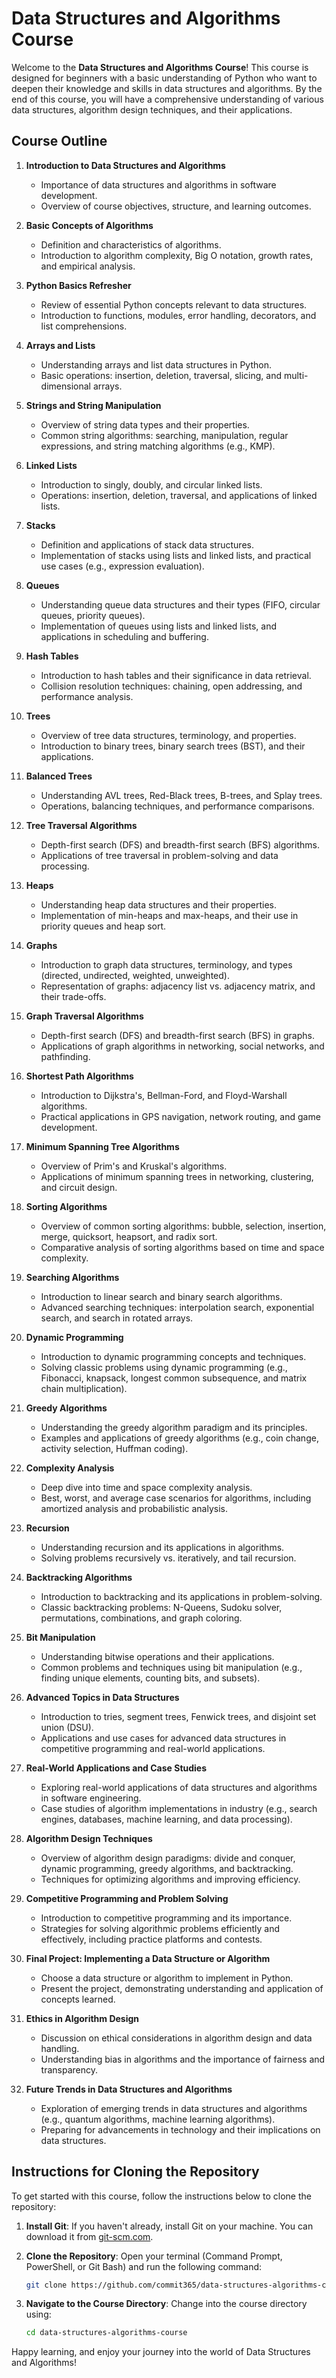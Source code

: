 # Data Structures and Algorithms Course

Welcome to the **Data Structures and Algorithms Course**! This course is designed for beginners with a basic understanding of Python who want to deepen their knowledge and skills in data structures and algorithms. By the end of this course, you will have a comprehensive understanding of various data structures, algorithm design techniques, and their applications.

## Course Outline

1. **Introduction to Data Structures and Algorithms**
   - Importance of data structures and algorithms in software development.
   - Overview of course objectives, structure, and learning outcomes.

2. **Basic Concepts of Algorithms**
   - Definition and characteristics of algorithms.
   - Introduction to algorithm complexity, Big O notation, growth rates, and empirical analysis.

3. **Python Basics Refresher**
   - Review of essential Python concepts relevant to data structures.
   - Introduction to functions, modules, error handling, decorators, and list comprehensions.

4. **Arrays and Lists**
   - Understanding arrays and list data structures in Python.
   - Basic operations: insertion, deletion, traversal, slicing, and multi-dimensional arrays.

5. **Strings and String Manipulation**
   - Overview of string data types and their properties.
   - Common string algorithms: searching, manipulation, regular expressions, and string matching algorithms (e.g., KMP).

6. **Linked Lists**
   - Introduction to singly, doubly, and circular linked lists.
   - Operations: insertion, deletion, traversal, and applications of linked lists.

7. **Stacks**
   - Definition and applications of stack data structures.
   - Implementation of stacks using lists and linked lists, and practical use cases (e.g., expression evaluation).

8. **Queues**
   - Understanding queue data structures and their types (FIFO, circular queues, priority queues).
   - Implementation of queues using lists and linked lists, and applications in scheduling and buffering.

9. **Hash Tables**
   - Introduction to hash tables and their significance in data retrieval.
   - Collision resolution techniques: chaining, open addressing, and performance analysis.

10. **Trees**
    - Overview of tree data structures, terminology, and properties.
    - Introduction to binary trees, binary search trees (BST), and their applications.

11. **Balanced Trees**
    - Understanding AVL trees, Red-Black trees, B-trees, and Splay trees.
    - Operations, balancing techniques, and performance comparisons.

12. **Tree Traversal Algorithms**
    - Depth-first search (DFS) and breadth-first search (BFS) algorithms.
    - Applications of tree traversal in problem-solving and data processing.

13. **Heaps**
    - Understanding heap data structures and their properties.
    - Implementation of min-heaps and max-heaps, and their use in priority queues and heap sort.

14. **Graphs**
    - Introduction to graph data structures, terminology, and types (directed, undirected, weighted, unweighted).
    - Representation of graphs: adjacency list vs. adjacency matrix, and their trade-offs.

15. **Graph Traversal Algorithms**
    - Depth-first search (DFS) and breadth-first search (BFS) in graphs.
    - Applications of graph algorithms in networking, social networks, and pathfinding.

16. **Shortest Path Algorithms**
    - Introduction to Dijkstra's, Bellman-Ford, and Floyd-Warshall algorithms.
    - Practical applications in GPS navigation, network routing, and game development.

17. **Minimum Spanning Tree Algorithms**
    - Overview of Prim's and Kruskal's algorithms.
    - Applications of minimum spanning trees in networking, clustering, and circuit design.

18. **Sorting Algorithms**
    - Overview of common sorting algorithms: bubble, selection, insertion, merge, quicksort, heapsort, and radix sort.
    - Comparative analysis of sorting algorithms based on time and space complexity.

19. **Searching Algorithms**
    - Introduction to linear search and binary search algorithms.
    - Advanced searching techniques: interpolation search, exponential search, and search in rotated arrays.

20. **Dynamic Programming**
    - Introduction to dynamic programming concepts and techniques.
    - Solving classic problems using dynamic programming (e.g., Fibonacci, knapsack, longest common subsequence, and matrix chain multiplication).

21. **Greedy Algorithms**
    - Understanding the greedy algorithm paradigm and its principles.
    - Examples and applications of greedy algorithms (e.g., coin change, activity selection, Huffman coding).

22. **Complexity Analysis**
    - Deep dive into time and space complexity analysis.
    - Best, worst, and average case scenarios for algorithms, including amortized analysis and probabilistic analysis.

23. **Recursion**
    - Understanding recursion and its applications in algorithms.
    - Solving problems recursively vs. iteratively, and tail recursion.

24. **Backtracking Algorithms**
    - Introduction to backtracking and its applications in problem-solving.
    - Classic backtracking problems: N-Queens, Sudoku solver, permutations, combinations, and graph coloring.

25. **Bit Manipulation**
    - Understanding bitwise operations and their applications.
    - Common problems and techniques using bit manipulation (e.g., finding unique elements, counting bits, and subsets).

26. **Advanced Topics in Data Structures**
    - Introduction to tries, segment trees, Fenwick trees, and disjoint set union (DSU).
    - Applications and use cases for advanced data structures in competitive programming and real-world applications.

27. **Real-World Applications and Case Studies**
    - Exploring real-world applications of data structures and algorithms in software engineering.
    - Case studies of algorithm implementations in industry (e.g., search engines, databases, machine learning, and data processing).

28. **Algorithm Design Techniques**
    - Overview of algorithm design paradigms: divide and conquer, dynamic programming, greedy algorithms, and backtracking.
    - Techniques for optimizing algorithms and improving efficiency.

29. **Competitive Programming and Problem Solving**
    - Introduction to competitive programming and its importance.
    - Strategies for solving algorithmic problems efficiently and effectively, including practice platforms and contests.

30. **Final Project: Implementing a Data Structure or Algorithm**
    - Choose a data structure or algorithm to implement in Python.
    - Present the project, demonstrating understanding and application of concepts learned.

31. **Ethics in Algorithm Design**
    - Discussion on ethical considerations in algorithm design and data handling.
    - Understanding bias in algorithms and the importance of fairness and transparency.

32. **Future Trends in Data Structures and Algorithms**
    - Exploration of emerging trends in data structures and algorithms (e.g., quantum algorithms, machine learning algorithms).
    - Preparing for advancements in technology and their implications on data structures.

## Instructions for Cloning the Repository

To get started with this course, follow the instructions below to clone the repository:

1. **Install Git**: If you haven't already, install Git on your machine. You can download it from [git-scm.com](https://git-scm.com/).

2. **Clone the Repository**:
   Open your terminal (Command Prompt, PowerShell, or Git Bash) and run the following command:

   ```bash
   git clone https://github.com/commit365/data-structures-algorithms-course.git
   ```

3. **Navigate to the Course Directory**:
   Change into the course directory using:

   ```bash
   cd data-structures-algorithms-course
   ```

Happy learning, and enjoy your journey into the world of Data Structures and Algorithms!